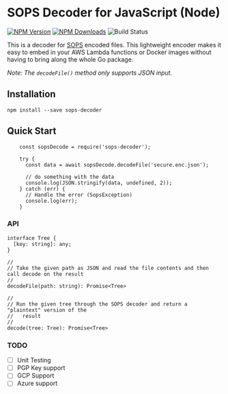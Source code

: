 # SOPS Decoder for JavaScript (Node)

[![NPM Version](http://img.shields.io/npm/v/sops-decoder.svg?style=flat)](https://www.npmjs.org/package/sops-decoder)
[![NPM Downloads](https://img.shields.io/npm/dm/sops-decoder.svg?style=flat)](https://npmcharts.com/compare/sops-decoder?minimal=true)
![Build Status](https://github.com/koblas/sops-decoder-node/actions/workflows/main/badge.svg)

This is a decoder for [SOPS](https://github.com/mozilla/sops) encoded files. This lightweight encoder makes it easy to embed in your AWS Lambda functions or Docker images without having to bring along the whole Go package.

_Note: The `decodeFile()` method only supports JSON input._

## Installation

    npm install --save sops-decoder

## Quick Start

```
    const sopsDecode = require('sops-decoder');

    try {
      const data = await sopsDecode.decodeFile('secure.enc.json');

      // do something with the data
      console.log(JSON.stringify(data, undefined, 2));
    } catch (err) {
      // Handle the error (SopsException)
      console.log(err);
    }

```

### API

    interface Tree {
      [key: string]: any;
    }

    //
    // Take the given path as JSON and read the file contents and then call decode on the result
    //
    decodeFile(path: string): Promise<Tree>

    //
    // Run the given tree through the SOPS decoder and return a "plaintext" version of the
    //   result
    //
    decode(tree: Tree): Promise<Tree>

### TODO

- [ ] Unit Testing
- [ ] PGP Key support
- [ ] GCP Support
- [ ] Azure support
